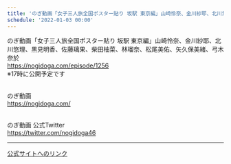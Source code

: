 ```yaml
---
title: 'のぎ動画「女子三人旅全国ポスター貼り 坂駅 東京編」山崎怜奈、金川紗耶、北川悠理、黒見明香、佐藤璃果、柴田柚菜、林瑠奈、松尾美佑、矢久保美緒、弓木奈於'
schedule: '2022-01-03 00:00'
---
```


<div id="detailBody"> <p>  のぎ動画「女子三人旅全国ポスター貼り 坂駅 東京編」山崎怜奈、金川紗耶、北川悠理、黒見明香、佐藤璃果、柴田柚菜、林瑠奈、松尾美佑、矢久保美緒、弓木奈於  <br/>  <a href="https://nogidoga.com/episode/1256" target="_blank">   https://nogidoga.com/episode/1256  </a>  <br/>  ※17時に公開予定です </p> <p>  <br/>  のぎ動画  <br/>  <a href="https://nogidoga.com/" target="_blank">   https://nogidoga.com/  </a> </p> <p>  <br/>  のぎ動画 公式Twitter  <br/>  <a href="https://twitter.com/nogidoga46" target="_blank">   https://twitter.com/nogidoga46  </a> </p></div>

---
[公式サイトへのリンク]('http://www.nogizaka46.com/schedule/2022/01/064587.php?member=mio-yakubo&category=&monthly=202201')
